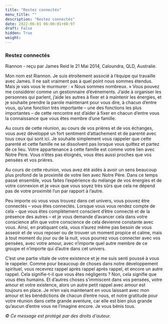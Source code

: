 ```yaml
---
title: "Restez connectés"
menu_title: ""
description: "Restez connectés"
date: 2022-06-01 06:00:01+00:97
draft: False
hidden: True
weight:
---
```

### Restez connectés

Riannon - reçu par  James Reid le 21 Mai 2014, Caloundra, QLD, Australie.

Mon nom est Riannon. Je suis étroitement associé à l’équipe qui travaille avec James. Il ne sait vraiment pas à quel point nous sommes étendus. Mais je vais vous le murmurer : « Nous sommes nombreux. » Vous pouvez me considérer comme un gestionnaire d’événements. J’aide à organiser les personnes qui parlent, j’aide les autres à fixer et à maintenir les énergies, et je souhaite prendre la parole maintenant pour vous dire, à chacun d’entre vous, qu’une fonction très importante – une des fonctions les plus importantes – de cette rencontre est d’aider à fixer en chacun d’entre vous la connaissance que vous êtes membre d’une famille.

Au cours de cette réunion, au cours de vos prières et de vos échanges, vous avez développé un fort sentiment d’attachement et de parenté avec tous ceux qui sont ici. Je souhaite simplement vous rappeler que cette parenté et cette famille ne se dissolvent pas lorsque vous quittez et partez de ce lieu. Votre appartenance à cette famille est comme votre lien avec Notre Père. Vous n’êtes pas éloignés, vous êtes aussi proches que vos pensées et vos prières.

Au cours de cette réunion, vous avez été aidés à avoir un sens beaucoup plus profond de la proximité de votre lien avec Notre Père. Dans ce temps passé ensemble, vous faites l’expérience du mélange de vos énergies et de votre connexion et je veux que vous soyez très sûrs que cela ne dépend pas de votre proximité l’un par rapport à l’autre.

Peu importe où vous vous trouvez dans cet univers, vous pouvez être connectés – vous êtes connectés. Lorsque vous vous rendez compte de cela – que vous êtes complètement conscient d’être connecté et de la présence des autres – et je vous demande d’avancer cela dans votre conscience afin que votre conscience de cela devienne constante avec vous. Ainsi, en pratiquant cela, vous n’aurez même pas besoin de vous asseoir et de vous reposer ou de trouver un moment propice et calme, mais à tout moment du jour ou de la nuit, vous pourrez vous connecter avec vos pensées, avec votre amour, avec n’importe quel autre membre de ce groupe et n’importe qui d’autre dans cet univers.

C’est une partie vitale de votre existence et je me suis senti poussé à vous le rappeler. Comme pour beaucoup de choses dans notre développement spirituel, vous recevrez rappel après rappel après rappel, et encore un autre rappel. Cela signifie-t-il que vous êtes négligents ? Non, cela signifie que vous êtes humains. Et d’autres choses s’immiscent dans vos pensées, votre amour et votre existence, alors un autre petit rappel avec amour est toujours en place. Je m’en vais maintenant en vous laissant avec mon amour et les bénédictions de chacun d’entre nous, et notre gratitude pour votre réunion dans cette grande aventure, car elle est bien plus grande qu’aucun d’entre vous ne l’imagine encore. Je vous bénis tous.

*© Ce message est protégé par des droits d'auteur.*